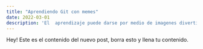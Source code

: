 ```yaml
---
title: "Aprendiendo Git con memes"
date: 2022-03-01
description: 'El  aprendizaje puede darse por medio de imagenes divertidas que nos  ayuden a relacionar conceptos  '
---
```


Hey! Este es el contenido del nuevo post, borra esto y llena tu contenido.
